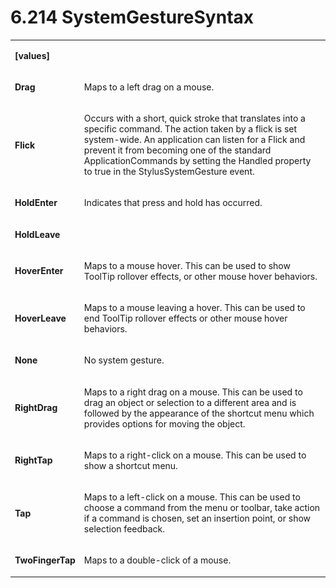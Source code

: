 <html dir="LTR" xmlns:mshelp="http://msdn.microsoft.com/mshelp" xmlns:ddue="http://ddue.schemas.microsoft.com/authoring/2003/5" xmlns:xlink="http://www.w3.org/1999/xlink" xmlns:tool="http://www.microsoft.com/tooltip"><body><input type="hidden" id="userDataCache" class="userDataStyle"><input type="hidden" id="hiddenScrollOffset"><img id="dropDownImage" style="display:none; height:0; width:0;" src="../local/drpdown.gif"><img id="dropDownHoverImage" style="display:none; height:0; width:0;" src="../local/drpdown_orange.gif"><img id="collapseImage" style="display:none; height:0; width:0;" src="../local/collapse.gif"><img id="expandImage" style="display:none; height:0; width:0;" src="../local/exp.gif"><img id="collapseAllImage" style="display:none; height:0; width:0;" src="../local/collall.gif"><img id="expandAllImage" style="display:none; height:0; width:0;" src="../local/expall.gif"><img id="copyImage" style="display:none; height:0; width:0;" src="../local/copycode.gif"><img id="copyHoverImage" style="display:none; height:0; width:0;" src="../local/copycodeHighlight.gif"><div id="header"><h1 class="heading">6.214 SystemGestureSyntax</h1></div><div id="mainSection"><div id="mainBody"><div id="allHistory" class="saveHistory" onsave="saveAll()" onload="loadAll()"></div>




<p xmlns:wsd="http://wsdev.schemas.microsoft.com/authoring/2008/2" xmlns:msxsl="urn:schemas-microsoft-com:xslt" xmlns:script="urn:script" xmlns:build="urn:build">
<div id="sectionSection0" class="section" name="collapseableSection"><content xmlns="http://ddue.schemas.microsoft.com/authoring/2003/5" xmlns:wsd="http://wsdev.schemas.microsoft.com/authoring/2008/2" xmlns:msxsl="urn:schemas-microsoft-com:xslt" xmlns:script="urn:script" xmlns:build="urn:build">
				</content></div><div id="sectionSection1" class="section" name="collapseableSection"><content xmlns="http://ddue.schemas.microsoft.com/authoring/2003/5" xmlns:wsd="http://wsdev.schemas.microsoft.com/authoring/2008/2" xmlns:msxsl="urn:schemas-microsoft-com:xslt" xmlns:script="urn:script" xmlns:build="urn:build">
					<p xmlns=""><b></b></p><table class="ProtocolAuthoredTable" xmlns=""><tr>
								<td>
									<p>
										<b>[values]</b>
									</p>
								</td>
								<td>
								</td>
							</tr><tr>
							<td>
								<p>
									<b>Drag</b>
								</p>
							</td>
							<td>
								<p>Maps to a left drag on a mouse.</p>
							</td>
						</tr><tr>
							<td>
								<p>
									<b>Flick</b>
								</p>
							</td>
							<td>
								<p>Occurs with a short, quick stroke that translates into a specific command. The action taken by a flick is set system-wide. An application can listen for a Flick and prevent it from becoming one of the standard ApplicationCommands by setting the Handled property to true in the StylusSystemGesture event.</p>
							</td>
						</tr><tr>
							<td>
								<p>
									<b>HoldEnter</b>
								</p>
							</td>
							<td>
								<p>Indicates that press and hold has occurred.</p>
							</td>
						</tr><tr>
							<td>
								<p>
									<b>HoldLeave</b>
								</p>
							</td>
							<td>
							</td>
						</tr><tr>
							<td>
								<p>
									<b>HoverEnter</b>
								</p>
							</td>
							<td>
								<p>Maps to a mouse hover. This can be used to show ToolTip rollover effects, or other mouse hover behaviors.</p>
							</td>
						</tr><tr>
							<td>
								<p>
									<b>HoverLeave</b>
								</p>
							</td>
							<td>
								<p>Maps to a mouse leaving a hover. This can be used to end ToolTip rollover effects or other mouse hover behaviors.</p>
							</td>
						</tr><tr>
							<td>
								<p>
									<b>None</b>
								</p>
							</td>
							<td>
								<p>No system gesture.</p>
							</td>
						</tr><tr>
							<td>
								<p>
									<b>RightDrag</b>
								</p>
							</td>
							<td>
								<p>Maps to a right drag on a mouse. This can be used to drag an object or selection to a different area and is followed by the appearance of the shortcut menu which provides options for moving the object.</p>
							</td>
						</tr><tr>
							<td>
								<p>
									<b>RightTap</b>
								</p>
							</td>
							<td>
								<p>Maps to a right-click on a mouse. This can be used to show a shortcut menu.</p>
							</td>
						</tr><tr>
							<td>
								<p>
									<b>Tap</b>
								</p>
							</td>
							<td>
								<p>Maps to a left-click on a mouse. This can be used to choose a command from the menu or toolbar, take action if a command is chosen, set an insertion point, or show selection feedback.</p>
							</td>
						</tr><tr>
							<td>
								<p>
									<b>TwoFingerTap</b>
								</p>
							</td>
							<td>
								<p>Maps to a double-click of a mouse.</p>
							</td>
						</tr></table>
				</content></div><!--[if gte IE 5]>
			<tool:tip element="languageFilterToolTip" avoidmouse="false"/>
		<![endif]--></div><a name="feedback"></a><span></span></div></body></html>